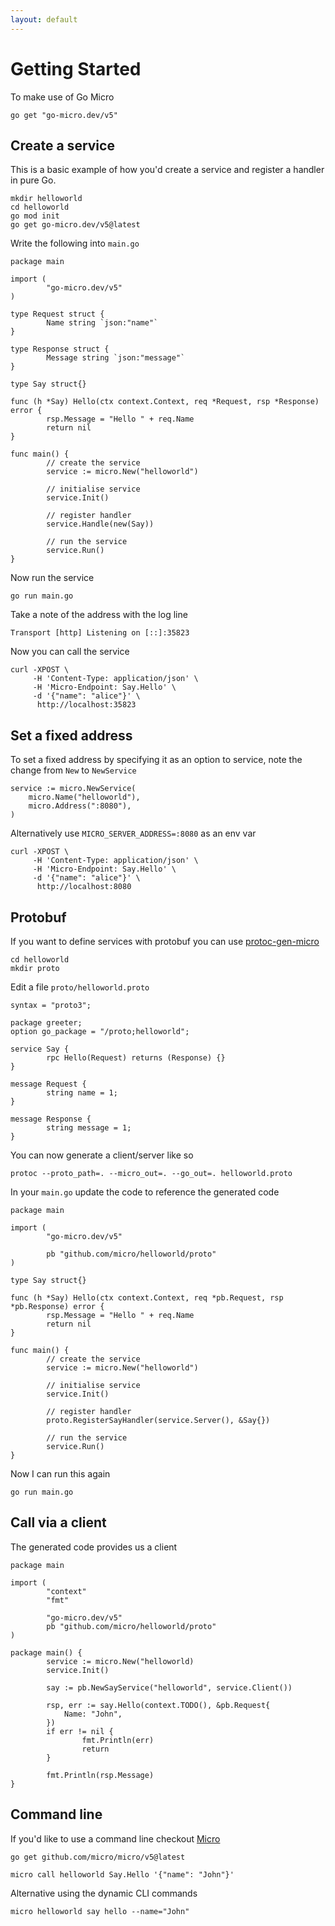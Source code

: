 ```yaml
---
layout: default
---
```


# Getting Started

To make use of Go Micro 

```golang
go get "go-micro.dev/v5"
```

## Create a service

This is a basic example of how you'd create a service and register a handler in pure Go.

```
mkdir helloworld
cd helloworld
go mod init
go get go-micro.dev/v5@latest
```

Write the following into `main.go`

```golang
package main

import (
        "go-micro.dev/v5"
)

type Request struct {
        Name string `json:"name"`
}

type Response struct {
        Message string `json:"message"`
}

type Say struct{}

func (h *Say) Hello(ctx context.Context, req *Request, rsp *Response) error {
        rsp.Message = "Hello " + req.Name
        return nil
}

func main() {
        // create the service
        service := micro.New("helloworld")

        // initialise service
        service.Init()

        // register handler
        service.Handle(new(Say))

        // run the service
        service.Run()
}
```

Now run the service

```
go run main.go
```

Take a note of the address with the log line

```
Transport [http] Listening on [::]:35823
```

Now you can call the service

```
curl -XPOST \
     -H 'Content-Type: application/json' \
     -H 'Micro-Endpoint: Say.Hello' \
     -d '{"name": "alice"}' \
      http://localhost:35823
```

## Set a fixed address

To set a fixed address by specifying it as an option to service, note the change from `New` to `NewService`

```golang
service := micro.NewService(
    micro.Name("helloworld"),
    micro.Address(":8080"),
)
```

Alternatively use `MICRO_SERVER_ADDRESS=:8080` as an env var

```
curl -XPOST \
     -H 'Content-Type: application/json' \
     -H 'Micro-Endpoint: Say.Hello' \
     -d '{"name": "alice"}' \
      http://localhost:8080
```

## Protobuf

If you want to define services with protobuf you can use [protoc-gen-micro](https://github.com/micro/micro/tree/master/cmd/protoc-gen-micro)

```
cd helloworld
mkdir proto
```

Edit a file `proto/helloworld.proto`

```
syntax = "proto3";

package greeter;
option go_package = "/proto;helloworld";

service Say {
        rpc Hello(Request) returns (Response) {}
}

message Request {
        string name = 1;
}

message Response {
        string message = 1;
}
```

You can now generate a client/server like so

```
protoc --proto_path=. --micro_out=. --go_out=. helloworld.proto
```

In your `main.go` update the code to reference the generated code

```
package main

import (
        "go-micro.dev/v5"

        pb "github.com/micro/helloworld/proto"
)

type Say struct{}

func (h *Say) Hello(ctx context.Context, req *pb.Request, rsp *pb.Response) error {
        rsp.Message = "Hello " + req.Name
        return nil
}

func main() {
        // create the service
        service := micro.New("helloworld")

        // initialise service
        service.Init()

        // register handler
        proto.RegisterSayHandler(service.Server(), &Say{})

        // run the service
        service.Run()
}
```

Now I can run this again

```
go run main.go
```

## Call via a client

The generated code provides us a client

```
package main

import (
        "context"
        "fmt"

        "go-micro.dev/v5"
        pb "github.com/micro/helloworld/proto"
)

package main() {
        service := micro.New("helloworld)
        service.Init()

        say := pb.NewSayService("helloworld", service.Client())

        rsp, err := say.Hello(context.TODO(), &pb.Request{
            Name: "John",
        })
        if err != nil {
                fmt.Println(err)
                return
        }

        fmt.Println(rsp.Message)
}
```

## Command line

If you'd like to use a command line checkout [Micro](https://github.com/micro/micro)

```
go get github.com/micro/micro/v5@latest
```

```
micro call helloworld Say.Hello '{"name": "John"}'
```

Alternative using the dynamic CLI commands

```
micro helloworld say hello --name="John"
```
